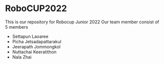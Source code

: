 # RoboCUP2022

This is our repository for Robocup Junior 2022
Our team member consist of 5 members
- Settapun Laoaree
- Picha Jetsadapattarakul
- Jeerapath Jommongkol
- Nuttachai Keeratithon
- Nala Zhai
